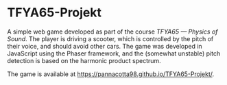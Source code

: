 # TFYA65-Projekt

A simple web game developed as part of the course *TFYA65 — Physics of Sound*. The player is driving a scooter, which is controlled by the pitch of their voice, and should avoid other cars. The game was developed in JavaScript using the Phaser framework, and the (somewhat unstable) pitch detection is based on the harmonic product spectrum.

The game is available at https://pannacotta98.github.io/TFYA65-Projekt/.
